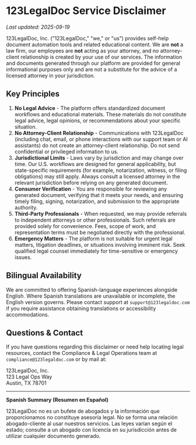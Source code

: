 # 123LegalDoc Service Disclaimer

_Last updated: 2025-09-19_

123LegalDoc, Inc. ("123LegalDoc," "we," or "us") provides self-help document automation tools and related educational content. We are **not** a law firm, our employees are **not** acting as your attorney, and no attorney-client relationship is created by your use of our services. The information and documents generated through our platform are provided for general informational purposes only and are not a substitute for the advice of a licensed attorney in your jurisdiction.

## Key Principles

1. **No Legal Advice** - The platform offers standardized document workflows and educational materials. These materials do not constitute legal advice, legal opinions, or recommendations about your specific situation.
2. **No Attorney-Client Relationship** - Communications with 123LegalDoc (including chat, email, or phone interactions with our support team or AI assistants) do not create an attorney-client relationship. Do not send confidential or privileged information to us.
3. **Jurisdictional Limits** - Laws vary by jurisdiction and may change over time. Our U.S. workflows are designed for general applicability, but state-specific requirements (for example, notarization, witness, or filing obligations) may still apply. Always consult a licensed attorney in the relevant jurisdiction before relying on any generated document.
4. **Consumer Verification** - You are responsible for reviewing any generated document, verifying that it meets your needs, and ensuring timely filing, signing, notarization, and submission to the appropriate authority.
5. **Third-Party Professionals** - When requested, we may provide referrals to independent attorneys or other professionals. Such referrals are provided solely for convenience. Fees, scope of work, and representation terms must be negotiated directly with the professional.
6. **Emergency Matters** - The platform is not suitable for urgent legal matters, litigation deadlines, or situations involving imminent risk. Seek qualified legal counsel immediately for time-sensitive or emergency issues.

## Bilingual Availability

We are committed to offering Spanish-language experiences alongside English. Where Spanish translations are unavailable or incomplete, the English version governs. Please contact support at `support@123legaldoc.com` if you require assistance obtaining translations or accessibility accommodations.

## Questions & Contact

If you have questions regarding this disclaimer or need help locating legal resources, contact the Compliance & Legal Operations team at `compliance@123legaldoc.com` or by mail at:

123LegalDoc, Inc.  
123 Legal Ops Way  
Austin, TX 78701

---

**Spanish Summary (Resumen en Español)**  

123LegalDoc no es un bufete de abogados y la información que proporcionamos no constituye asesoría legal. No se forma una relación abogado-cliente al usar nuestros servicios. Las leyes varían según el estado; consulte a un abogado con licencia en su jurisdicción antes de utilizar cualquier documento generado.


